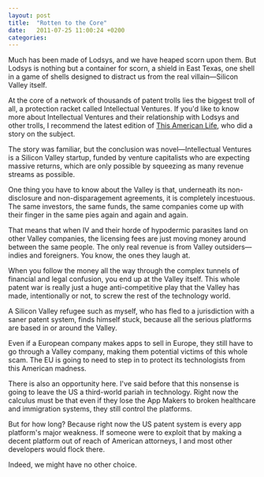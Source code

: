 ```yaml
---
layout: post
title:  "Rotten to the Core"
date:   2011-07-25 11:00:24 +0200
categories: 
---
```



Much has been made of Lodsys, and we have heaped scorn upon them. But Lodsys is nothing but a container for scorn, a shield in East Texas, one shell in a game of shells designed to distract us from the real villain—Silicon Valley itself.



At the core of a network of thousands of patent trolls lies the biggest troll of all, a protection racket called Intellectual Ventures. If you'd like to know more about Intellectual Ventures and their relationship with Lodsys and other trolls, I recommend the latest edition of <a href="http://www.thisamericanlife.org/radio-archives/episode/441/when-patents-attack">This American Life</a>, who did a story on the subject.



The story was familiar, but the conclusion was novel—Intellectual Ventures is a Silicon Valley startup, funded by venture capitalists who are expecting massive returns, which are only possible by squeezing as many revenue streams as possible.



One thing you have to know about the Valley is that, underneath its non-disclosure and non-disparagement agreements, it is completely incestuous. The same investors, the same funds, the same companies come up with their finger in the same pies again and again and again.



That means that when IV and their horde of hypodermic parasites land on other Valley companies, the licensing fees are just moving money around between the same people. The only real revenue is from Valley outsiders—indies and foreigners. You know, the ones they laugh at.



When you follow the money all the way through the complex tunnels of financial and legal confusion, you end up at the Valley itself. This whole patent war is really just a huge anti-competitive play that the Valley has made, intentionally or not, to screw the rest of the technology world.



A Silicon Valley refugee such as myself, who has fled to a jurisdiction with a saner patent system, finds himself stuck, because all the serious platforms are based in or around the Valley. 



Even if a European company makes apps to sell in Europe, they still have to go through a Valley company, making them potential victims of this whole scam. The EU is going to need to step in to protect its technologists from this American madness.



There is also an opportunity here. I've said before that this nonsense is going to leave the US a third-world pariah in technology. Right now the calculus must be that even if they lose the App Makers to broken healthcare and immigration systems, they still control the platforms.



But for how long? Because right now the US patent system is every app platform's major weakness. If someone were to exploit that by making a decent platform out of reach of American attorneys, I and most other developers would flock there. 



Indeed, we might have no other choice.



